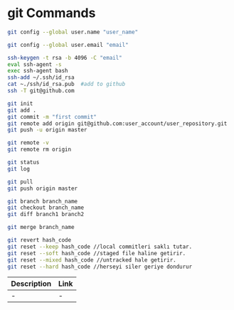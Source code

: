 # git Commands

```sh
git config --global user.name "user_name"
```

```sh
git config --global user.email "email"
```

```sh
ssh-keygen -t rsa -b 4096 -C "email"
eval ssh-agent -s
exec ssh-agent bash
ssh-add ~/.ssh/id_rsa
cat ~./ssh/id_rsa.pub  #add to github
ssh -T git@github.com
```

```sh
git init
git add .
git commit -m "first commit"
git remote add origin git@github.com:user_account/user_repository.git
git push -u origin master
```

```sh
git remote -v
git remote rm origin
```

```sh
git status
git log
```

```sh
git pull
git push origin master
```

```sh
git branch branch_name
git checkout branch_name
git diff branch1 branch2
```

```sh
git merge branch_name
```

```sh
git revert hash_code
git reset --keep hash_code //local commitleri saklı tutar.
git reset --soft hash_code //staged file haline getirir.
git reset --mixed hash_code //untracked hale getirir.
git reset --hard hash_code //herseyi siler geriye dondurur
```

| Description | Link |
| ------ | ------ |
| - | -|
